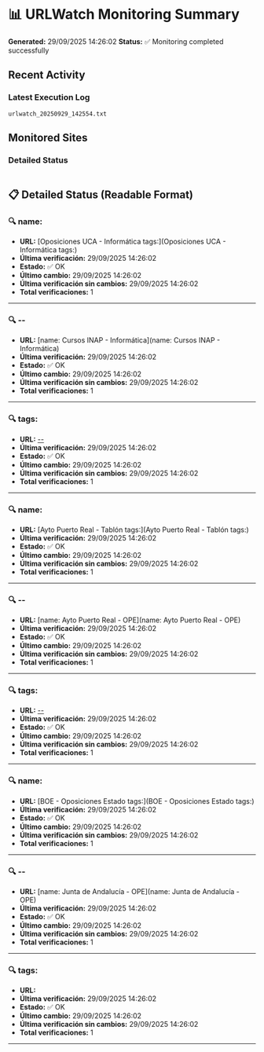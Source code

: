 # 📊 URLWatch Monitoring Summary

**Generated:** 29/09/2025 14:26:02
**Status:** ✅ Monitoring completed successfully

## Recent Activity

### Latest Execution Log
`urlwatch_20250929_142554.txt`

## Monitored Sites

### Detailed Status
```
```

## 📋 Detailed Status (Readable Format)

### 🔍 name:

- **URL:** [Oposiciones UCA - Informática	tags:](Oposiciones UCA - Informática	tags:)
- **Última verificación:** 29/09/2025 14:26:02
- **Estado:** ✅ OK
- **Último cambio:** 29/09/2025 14:26:02
- **Última verificación sin cambios:** 29/09/2025 14:26:02
- **Total verificaciones:** 1

---

### 🔍 --

- **URL:** [name: Cursos INAP - Informática](name: Cursos INAP - Informática)
- **Última verificación:** 29/09/2025 14:26:02
- **Estado:** ✅ OK
- **Último cambio:** 29/09/2025 14:26:02
- **Última verificación sin cambios:** 29/09/2025 14:26:02
- **Total verificaciones:** 1

---

### 🔍 tags:

- **URL:** [--](--)
- **Última verificación:** 29/09/2025 14:26:02
- **Estado:** ✅ OK
- **Último cambio:** 29/09/2025 14:26:02
- **Última verificación sin cambios:** 29/09/2025 14:26:02
- **Total verificaciones:** 1

---

### 🔍 name:

- **URL:** [Ayto Puerto Real - Tablón	tags:](Ayto Puerto Real - Tablón	tags:)
- **Última verificación:** 29/09/2025 14:26:02
- **Estado:** ✅ OK
- **Último cambio:** 29/09/2025 14:26:02
- **Última verificación sin cambios:** 29/09/2025 14:26:02
- **Total verificaciones:** 1

---

### 🔍 --

- **URL:** [name: Ayto Puerto Real - OPE](name: Ayto Puerto Real - OPE)
- **Última verificación:** 29/09/2025 14:26:02
- **Estado:** ✅ OK
- **Último cambio:** 29/09/2025 14:26:02
- **Última verificación sin cambios:** 29/09/2025 14:26:02
- **Total verificaciones:** 1

---

### 🔍 tags:

- **URL:** [--](--)
- **Última verificación:** 29/09/2025 14:26:02
- **Estado:** ✅ OK
- **Último cambio:** 29/09/2025 14:26:02
- **Última verificación sin cambios:** 29/09/2025 14:26:02
- **Total verificaciones:** 1

---

### 🔍 name:

- **URL:** [BOE - Oposiciones Estado	tags:](BOE - Oposiciones Estado	tags:)
- **Última verificación:** 29/09/2025 14:26:02
- **Estado:** ✅ OK
- **Último cambio:** 29/09/2025 14:26:02
- **Última verificación sin cambios:** 29/09/2025 14:26:02
- **Total verificaciones:** 1

---

### 🔍 --

- **URL:** [name: Junta de Andalucía - OPE](name: Junta de Andalucía - OPE)
- **Última verificación:** 29/09/2025 14:26:02
- **Estado:** ✅ OK
- **Último cambio:** 29/09/2025 14:26:02
- **Última verificación sin cambios:** 29/09/2025 14:26:02
- **Total verificaciones:** 1

---

### 🔍 tags:

- **URL:** []()
- **Última verificación:** 29/09/2025 14:26:02
- **Estado:** ✅ OK
- **Último cambio:** 29/09/2025 14:26:02
- **Última verificación sin cambios:** 29/09/2025 14:26:02
- **Total verificaciones:** 1

---

